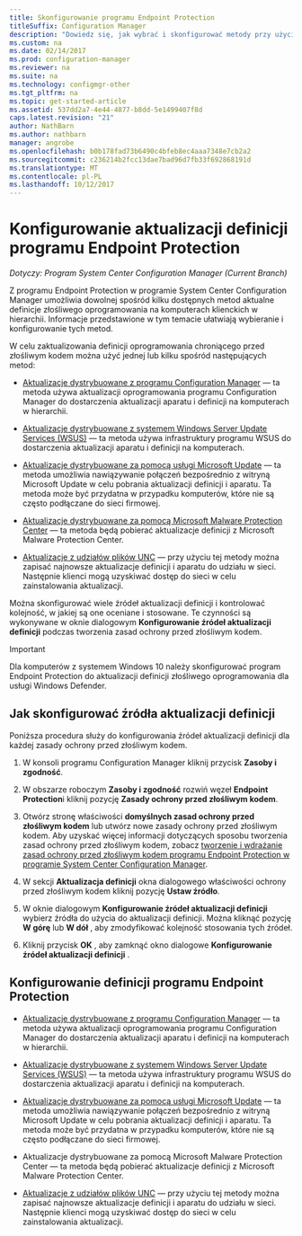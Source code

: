 ```yaml
---
title: Skonfigurowanie programu Endpoint Protection
titleSuffix: Configuration Manager
description: "Dowiedz się, jak wybrać i skonfigurować metody przy użyciu programu Endpoint Protection w System Center Configuration Manager do aktualne definicje złośliwego oprogramowania na komputerach klienckich."
ms.custom: na
ms.date: 02/14/2017
ms.prod: configuration-manager
ms.reviewer: na
ms.suite: na
ms.technology: configmgr-other
ms.tgt_pltfrm: na
ms.topic: get-started-article
ms.assetid: 537dd2a7-4e44-4877-b8dd-5e1499407f8d
caps.latest.revision: "21"
author: NathBarn
ms.author: nathbarn
manager: angrobe
ms.openlocfilehash: b0b178fad73b6490c4bfeb8ec4aaa7348e7cb2a2
ms.sourcegitcommit: c236214b2fcc13dae7bad96d7fb33f692868191d
ms.translationtype: MT
ms.contentlocale: pl-PL
ms.lasthandoff: 10/12/2017
---
```

#  <a name="configure-definition-updates-for-endpoint-protection"></a>Konfigurowanie aktualizacji definicji programu Endpoint Protection  

*Dotyczy: Program System Center Configuration Manager (Current Branch)*

 Z programu Endpoint Protection w programie System Center Configuration Manager umożliwia dowolnej spośród kilku dostępnych metod aktualne definicje złośliwego oprogramowania na komputerach klienckich w hierarchii. Informacje przedstawione w tym temacie ułatwiają wybieranie i konfigurowanie tych metod.

 W celu zaktualizowania definicji oprogramowania chroniącego przed złośliwym kodem można użyć jednej lub kilku spośród następujących metod:

-   [Aktualizacje dystrybuowane z programu Configuration Manager](endpoint-definitions-configmgr.md) — ta metoda używa aktualizacji oprogramowania programu Configuration Manager do dostarczenia aktualizacji aparatu i definicji na komputerach w hierarchii.

-   [Aktualizacje dystrybuowane z systemem Windows Server Update Services (WSUS)](endpoint-definitions-wsus.md) — ta metoda używa infrastruktury programu WSUS do dostarczenia aktualizacji aparatu i definicji na komputerach.

-   [Aktualizacje dystrybuowane za pomocą usługi Microsoft Update](endpoint-definitions-microsoft-updates.md) — ta metoda umożliwia nawiązywanie połączeń bezpośrednio z witryną Microsoft Update w celu pobrania aktualizacji definicji i aparatu. Ta metoda może być przydatna w przypadku komputerów, które nie są często podłączane do sieci firmowej.

-   [Aktualizacje dystrybuowane za pomocą Microsoft Malware Protection Center](endpoint-definitions-protection-center.md) — ta metoda będą pobierać aktualizacje definicji z Microsoft Malware Protection Center.

-   [Aktualizacje z udziałów plików UNC](endpoint-definitions-network.md) — przy użyciu tej metody można zapisać najnowsze aktualizacje definicji i aparatu do udziału w sieci. Następnie klienci mogą uzyskiwać dostęp do sieci w celu zainstalowania aktualizacji.

 Można skonfigurować wiele źródeł aktualizacji definicji i kontrolować kolejność, w jakiej są one oceniane i stosowane. Te czynności są wykonywane w oknie dialogowym **Konfigurowanie źródeł aktualizacji definicji** podczas tworzenia zasad ochrony przed złośliwym kodem.

> [!IMPORTANT]
>  Dla komputerów z systemem Windows 10 należy skonfigurować program Endpoint Protection do aktualizacji definicji złośliwego oprogramowania dla usługi Windows Defender.

## <a name="how-to-configure-definition-update-sources"></a>Jak skonfigurować źródła aktualizacji definicji
 Poniższa procedura służy do konfigurowania źródeł aktualizacji definicji dla każdej zasady ochrony przed złośliwym kodem.

1.  W konsoli programu Configuration Manager kliknij przycisk **Zasoby i zgodność**.

2.  W obszarze roboczym **Zasoby i zgodność** rozwiń węzeł **Endpoint Protection**i kliknij pozycję **Zasady ochrony przed złośliwym kodem**.

3.  Otwórz stronę właściwości **domyślnych zasad ochrony przed złośliwym kodem** lub utwórz nowe zasady ochrony przed złośliwym kodem. Aby uzyskać więcej informacji dotyczących sposobu tworzenia zasad ochrony przed złośliwym kodem, zobacz [tworzenie i wdrażanie zasad ochrony przed złośliwym kodem programu Endpoint Protection w programie System Center Configuration Manager](endpoint-antimalware-policies.md).

4.  W sekcji **Aktualizacja definicji** okna dialogowego właściwości ochrony przed złośliwym kodem kliknij pozycję **Ustaw źródło**.

5.  W oknie dialogowym **Konfigurowanie źródeł aktualizacji definicji** wybierz źródła do użycia do aktualizacji definicji. Można kliknąć pozycję **W górę** lub **W dół** , aby zmodyfikować kolejność stosowania tych źródeł.

6.  Kliknij przycisk **OK** , aby zamknąć okno dialogowe **Konfigurowanie źródeł aktualizacji definicji** .

## <a name="configure-endpoint-protection-definitions"></a>Konfigurowanie definicji programu Endpoint Protection

-   [Aktualizacje dystrybuowane z programu Configuration Manager](endpoint-definitions-configmgr.md) — ta metoda używa aktualizacji oprogramowania programu Configuration Manager do dostarczenia aktualizacji aparatu i definicji na komputerach w hierarchii.

-   [Aktualizacje dystrybuowane z systemem Windows Server Update Services (WSUS)](endpoint-definitions-wsus.md) — ta metoda używa infrastruktury programu WSUS do dostarczenia aktualizacji aparatu i definicji na komputerach.

-   [Aktualizacje dystrybuowane za pomocą usługi Microsoft Update](endpoint-definitions-microsoft-updates.md) — ta metoda umożliwia nawiązywanie połączeń bezpośrednio z witryną Microsoft Update w celu pobrania aktualizacji definicji i aparatu. Ta metoda może być przydatna w przypadku komputerów, które nie są często podłączane do sieci firmowej.

-   Aktualizacje dystrybuowane za pomocą Microsoft Malware Protection Center — ta metoda będą pobierać aktualizacje definicji z Microsoft Malware Protection Center.

-   [Aktualizacje z udziałów plików UNC](endpoint-definitions-network.md) — przy użyciu tej metody można zapisać najnowsze aktualizacje definicji i aparatu do udziału w sieci. Następnie klienci mogą uzyskiwać dostęp do sieci w celu zainstalowania aktualizacji.
